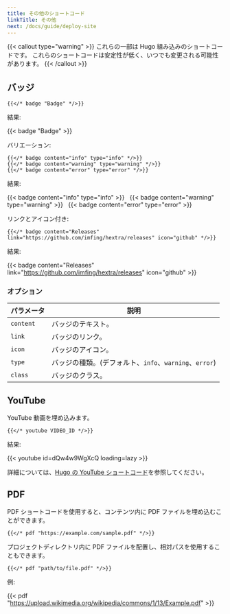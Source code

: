 ```yaml
---
title: その他のショートコード
linkTitle: その他
next: /docs/guide/deploy-site
---
```


{{< callout type="warning" >}}
  これらの一部は Hugo 組み込みのショートコードです。
  これらのショートコードは安定性が低く、いつでも変更される可能性があります。
{{< /callout >}}

## バッジ

```
{{</* badge "Badge" */>}}
```

結果:

{{< badge "Badge" >}}

バリエーション:

```
{{</* badge content="info" type="info" */>}}
{{</* badge content="warning" type="warning" */>}}
{{</* badge content="error" type="error" */>}}
```

結果:

{{< badge content="info" type="info" >}} &nbsp;
{{< badge content="warning" type="warning" >}} &nbsp;
{{< badge content="error" type="error" >}}

リンクとアイコン付き:

```
{{</* badge content="Releases" link="https://github.com/imfing/hextra/releases" icon="github" */>}}
```

結果:

{{< badge content="Releases" link="https://github.com/imfing/hextra/releases" icon="github" >}}

### オプション

| パラメータ     | 説明                                      |
|-----------|-----------------------------------------|
| `content` | バッジのテキスト。                               |
| `link`    | バッジのリンク。                                |
| `icon`    | バッジのアイコン。                               |
| `type`    | バッジの種類。(デフォルト、`info`、`warning`、`error`) |
| `class`   | バッジのクラス。                                |

## YouTube

YouTube 動画を埋め込みます。

```
{{</* youtube VIDEO_ID */>}}
```

結果:

{{< youtube id=dQw4w9WgXcQ loading=lazy >}}

詳細については、[Hugo の YouTube ショートコード](https://gohugo.io/content-management/shortcodes/#youtube)を参照してください。

## PDF

PDF ショートコードを使用すると、コンテンツ内に PDF ファイルを埋め込むことができます。

```
{{</* pdf "https://example.com/sample.pdf" */>}}
```

プロジェクトディレクトリ内に PDF ファイルを配置し、相対パスを使用することもできます。

```
{{</* pdf "path/to/file.pdf" */>}}
```

例:

{{< pdf "https://upload.wikimedia.org/wikipedia/commons/1/13/Example.pdf" >}}